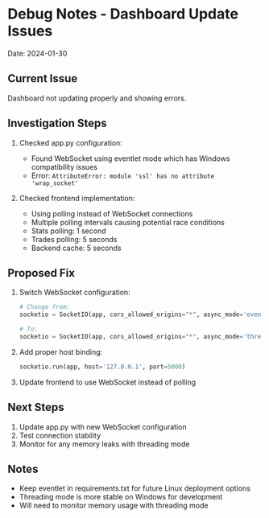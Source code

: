 # Debug Notes - Dashboard Update Issues
Date: 2024-01-30

## Current Issue
Dashboard not updating properly and showing errors.

## Investigation Steps

1. Checked app.py configuration:
   - Found WebSocket using eventlet mode which has Windows compatibility issues
   - Error: `AttributeError: module 'ssl' has no attribute 'wrap_socket'`

2. Checked frontend implementation:
   - Using polling instead of WebSocket connections
   - Multiple polling intervals causing potential race conditions
   - Stats polling: 1 second
   - Trades polling: 5 seconds
   - Backend cache: 5 seconds

## Proposed Fix

1. Switch WebSocket configuration:
   ```python
   # Change from:
   socketio = SocketIO(app, cors_allowed_origins="*", async_mode='eventlet')
   
   # To:
   socketio = SocketIO(app, cors_allowed_origins="*", async_mode='threading')
   ```

2. Add proper host binding:
   ```python
   socketio.run(app, host='127.0.0.1', port=5000)
   ```

3. Update frontend to use WebSocket instead of polling

## Next Steps
1. Update app.py with new WebSocket configuration
2. Test connection stability
3. Monitor for any memory leaks with threading mode

## Notes
- Keep eventlet in requirements.txt for future Linux deployment options
- Threading mode is more stable on Windows for development
- Will need to monitor memory usage with threading mode
